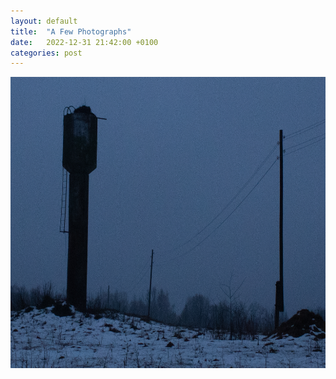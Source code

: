 ```yaml
---
layout: default
title:  "A Few Photographs"
date:   2022-12-31 21:42:00 +0100
categories: post
---
```


<img src="photographs/post-photographs-1/IMG_0653.jpg" width="700" height="466" /><br />
